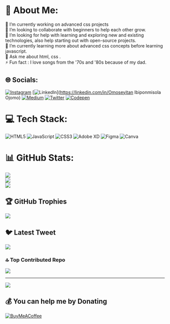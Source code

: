 

# 💫 About Me:
🔭 I’m currently working on advanced css projects <br>👯 I’m looking to collaborate with beginners to help each other grow.<br>🤝 I’m looking for help with learning and exploring new and existing technologies, also help starting out with open-source projects.<br>🌱 I’m currently learning more about advanced css concepts before learning javascript.  <br>💬 Ask me about html, css .<br>⚡ Fun fact : I love songs from the '70s and '80s because of my dad.


## 🌐 Socials:
[![Instagram](https://img.shields.io/badge/Instagram-%23E4405F.svg?logo=Instagram&logoColor=white)](https://instagram.com/@ibiponmisola) [![LinkedIn](https://img.shields.io/badge/LinkedIn-%230077B5.svg?logo=linkedin&logoColor=white)](https://linkedin.com/in/Omoseyitan Ibiponmisola Ojomo) [![Medium](https://img.shields.io/badge/Medium-12100E?logo=medium&logoColor=white)](https://medium.com/@@ibiponmisola) [![Twitter](https://img.shields.io/badge/Twitter-%231DA1F2.svg?logo=Twitter&logoColor=white)](https://twitter.com/ibiponmisola) [![Codepen](https://img.shields.io/badge/Codepen-000000?style=for-the-badge&logo=codepen&logoColor=white)](https://codepen.io/ibiponmisola) 

# 💻 Tech Stack:
![HTML5](https://img.shields.io/badge/html5-%23E34F26.svg?style=for-the-badge&logo=html5&logoColor=white) ![JavaScript](https://img.shields.io/badge/javascript-%23323330.svg?style=for-the-badge&logo=javascript&logoColor=%23F7DF1E) ![CSS3](https://img.shields.io/badge/css3-%231572B6.svg?style=for-the-badge&logo=css3&logoColor=white) ![Adobe XD](https://img.shields.io/badge/Adobe%20XD-470137?style=for-the-badge&logo=Adobe%20XD&logoColor=#FF61F6) 	![Figma](https://img.shields.io/badge/figma-%23F24E1E.svg?style=for-the-badge&logo=figma&logoColor=white) ![Canva](https://img.shields.io/badge/Canva-%2300C4CC.svg?style=for-the-badge&logo=Canva&logoColor=white)
# 📊 GitHub Stats:
![](https://github-readme-stats.vercel.app/api?username=ibiponmisola&theme=radical&hide_border=false&include_all_commits=false&count_private=false)<br/>
![](https://github-readme-streak-stats.herokuapp.com/?user=ibiponmisola&theme=radical&hide_border=false)<br/>
![](https://github-readme-stats.vercel.app/api/top-langs/?username=ibiponmisola&theme=radical&hide_border=false&include_all_commits=false&count_private=false&layout=compact)

## 🏆 GitHub Trophies
![](https://github-profile-trophy.vercel.app/?username=ibiponmisola&theme=radical&no-frame=false&no-bg=true&margin-w=4)

## 🐦 Latest Tweet
[![](https://gtce.itsvg.in/api?username=ibiponmisola)](https://github.com/VishwaGauravIn/github-twitter-card-embed)

### 🔝 Top Contributed Repo
![](https://github-contributor-stats.vercel.app/api?username=ibiponmisola&limit=5&theme=dark&combine_all_yearly_contributions=true)

---
[![](https://visitcount.itsvg.in/api?id=ibiponmisola&icon=0&color=0)](https://visitcount.itsvg.in)

  ## 💰 You can help me by Donating
  [![BuyMeACoffee](https://img.shields.io/badge/Buy%20Me%20a%20Coffee-ffdd00?style=for-the-badge&logo=buy-me-a-coffee&logoColor=black)](https://buymeacoffee.com/https://www.buymeacoffee.com/ibiponmiso5) 

  
<!-- Proudly created with GPRM ( https://gprm.itsvg.in ) -->
